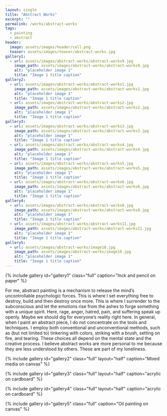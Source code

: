 ```yaml
---
layout: single
title: "Abstract Works"
excerpt: ""
permalink: /works/abstract-works
tags:
  - painting
  - abstract
header:
  image: assets/images/header/cell.png
  teaser: assets/images/teaser/abstract-works.jpg
gallery1:
  - url: assets/images/abstract-works/abstract-works9.jpg
    image_path: assets/images/abstract-works/abstract-works9.jpg
    alt: "placeholder image 1"
    title: "Image 1 title caption"
gallery2:
  - url: assets/images/abstract-works/abstract-works1.jpg
    image_path: assets/images/abstract-works/abstract-works1.jpg
    alt: "placeholder image 1"
    title: "Image 1 title caption"
  - url: assets/images/abstract-works/abstract-works2.jpg
    image_path: assets/images/abstract-works/abstract-works2.jpg
    alt: "placeholder image 1"
    title: "Image 1 title caption"
gallery3:
  - url: assets/images/abstract-works/abstract-works3.jpg
    image_path: assets/images/abstract-works/abstract-works3.jpg
    alt: "placeholder image 1"
    title: "Image 1 title caption"
  - url: assets/images/abstract-works/abstract-works4.jpg
    image_path: assets/images/abstract-works/abstract-works4.jpg
    alt: "placeholder image 1"
    title: "Image 1 title caption"
  - url: assets/images/abstract-works/abstract-works5.jpg
    image_path: assets/images/abstract-works/abstract-works5.jpg
    alt: "placeholder image 1"
    title: "Image 1 title caption"
  - url: assets/images/abstract-works/abstract-works6.jpg
    image_path: assets/images/abstract-works/abstract-works6.jpg
    alt: "placeholder image 1"
    title: "Image 1 title caption"
gallery4:
  - url: assets/images/abstract-works/abstract-works8.jpg
    image_path: assets/images/abstract-works/abstract-works8.jpg
    alt: "placeholder image 1"
    title: "Image 1 title caption"
  - url: assets/images/abstract-works/abstract-works11.jpg
    image_path: assets/images/abstract-works/abstract-works11.jpg
    alt: "placeholder image 1"
    title: "Image 1 title caption"
gallery5:
  - url: assets/images/abstract-works/image10.jpg
    image_path: assets/images/abstract-works/image10.jpg
    alt: "placeholder image 1"
    title: "Image 1 title caption"
---
```


{% include gallery id="gallery1" class="full" caption="Inck and pencil on paper" %}

For me, abstract painting is a mechanism to release the mind’s uncontrollable psychologic forces. This is where I set everything free to destroy, build and then destroy once more. This is where I surrender to the subconscious and let the emotions rise from the ashes to forge something with a unique spirit. Here, rage, anger, hatred, pain, and suffering speak up openly. Maybe we should dig for everyone’s reality right here.
In general, when I paint an abstract piece, I do not concentrate on the tools and techniques. I employ both conventional and unconventional methods, such as (but not limited to) tinkering with colors, striking with a brush, setting on fire, and tearing. These choices all depend on the mental state and the creative process.
I believe abstract works are more personal to me because they are less understood by others. These are part of my loneliness.

{% include gallery id="gallery2" class="full" layout="half" caption="Mixed media on canvas" %}

{% include gallery id="gallery3" class="full" layout="half" caption="acrylic on cardboard" %}

{% include gallery id="gallery4" class="full" layout="half" caption="acrylic on cardboard" %}

{% include gallery id="gallery5" class="full" caption="Oil painting on canvas" %}

